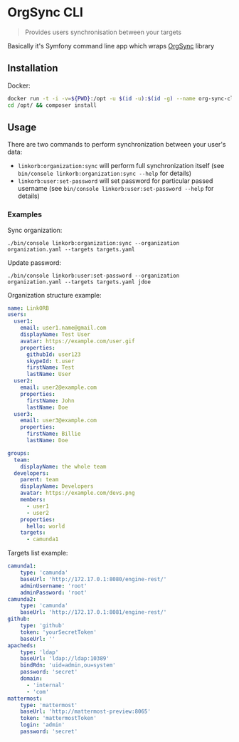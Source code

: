 # OrgSync CLI
> Provides users synchronisation between your targets

Basically it's Symfony command line app which wraps [OrgSync](https://github.com/linkorb/org-sync) library

## Installation

Docker:

```sh
docker run -t -i -v=${PWD}:/opt -u $(id -u):$(id -g) --name org-sync-cli composer:latest bash
cd /opt/ && composer install
```

## Usage

There are two commands to perform synchronization between your user's data:
* `linkorb:organization:sync` will perform full synchronization itself (see `bin/console linkorb:organization:sync --help` for details)
* `linkorb:user:set-password` will set password for particular passed username (see `bin/console linkorb:user:set-password --help` for details)

### Examples
Sync organization:

`./bin/console linkorb:organization:sync --organization organization.yaml --targets targets.yaml`

Update password:

`./bin/console linkorb:user:set-password --organization organization.yaml --targets targets.yaml jdoe`

Organization structure example:

```yaml
name: LinkORB
users:
  user1:
    email: user1.name@gmail.com
    displayName: Test User
    avatar: https://example.com/user.gif
    properties:
      githubId: user123
      skypeId: t.user
      firstName: Test
      lastName: User
  user2:
    email: user2@example.com
    properties:
      firstName: John
      lastName: Doe
  user3:
    email: user3@example.com
    properties:
      firstName: Billie
      lastName: Doe

groups:
  team:
    displayName: the whole team
  developers:
    parent: team
    displayName: Developers
    avatar: https://example.com/devs.png
    members:
      - user1
      - user2
    properties:
      hello: world
    targets:
      - camunda1
```

Targets list example:
```yaml
camunda1:
    type: 'camunda'
    baseUrl: 'http://172.17.0.1:8080/engine-rest/'
    adminUsername: 'root'
    adminPassword: 'root'
camunda2:
    type: 'camunda'
    baseUrl: 'http://172.17.0.1:8081/engine-rest/'
github:
    type: 'github'
    token: 'yourSecretToken'
    baseUrl: ''
apacheds:
    type: 'ldap'
    baseUrl: 'ldap://ldap:10389'
    bindRdn: 'uid=admin,ou=system'
    password: 'secret'
    domain:
      - 'internal'
      - 'com'
mattermost:
    type: 'mattermost'
    baseUrl: 'http://mattermost-preview:8065'
    token: 'mattermostToken'
    login: 'admin'
    password: 'secret'
```
